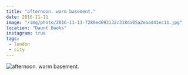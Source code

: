 ```yaml
---
title: "afternoon. warm basement."
date: 2016-11-11
image: "/img/photo/2016-11-11-7280ed693132c318da05a2eaad41ec11.jpg"
location: "Daunt Books"
instagram: true
tags:
 - london
 - city
---
```


![afternoon. warm basement.](/img/photo/2016-11-11-7280ed693132c318da05a2eaad41ec11.jpg)
